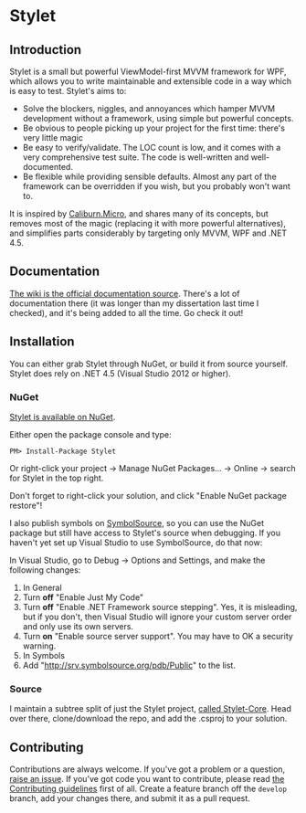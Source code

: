 Stylet
======

Introduction
------------

Stylet is a small but powerful ViewModel-first MVVM framework for WPF, which allows you to write maintainable and extensible code in a way which is easy to test.
Stylet's aims to:

 - Solve the blockers, niggles, and annoyances which hamper MVVM development without a framework, using simple but powerful concepts.
 - Be obvious to people picking up your project for the first time: there's very little magic
 - Be easy to verify/validate. The LOC count is low, and it comes with a very comprehensive test suite. The code is well-written and well-documented.
 - Be flexible while providing sensible defaults. Almost any part of the framework can be overridden if you wish, but you probably won't want to.


It is inspired by [Caliburn.Micro](http://www.caliburnproject.org/), and shares many of its concepts, but removes most of the magic (replacing it with more powerful alternatives), and simplifies parts considerably by targeting only MVVM, WPF and .NET 4.5.


Documentation
-------------

[The wiki is the official documentation source](https://github.com/canton7/Stylet/wiki).
There's a lot of documentation there (it was longer than my dissertation last time I checked), and it's being added to all the time.
Go check it out!


Installation
------------

You can either grab Stylet through NuGet, or build it from source yourself.
Stylet does rely on .NET 4.5 (Visual Studio 2012 or higher).

### NuGet

[Stylet is available on NuGet](https://www.nuget.org/packages/Stylet).

Either open the package console and type:

```
PM> Install-Package Stylet
```

Or right-click your project -> Manage NuGet Packages... -> Online -> search for Stylet in the top right.

Don't forget to right-click your solution, and click "Enable NuGet package restore"!

I also publish symbols on [SymbolSource](http://www.symbolsource.org/Public), so you can use the NuGet package but still have access to Stylet's source when debugging. If you haven't yet set up Visual Studio to use SymbolSource, do that now:

In Visual Studio, go to Debug -> Options and Settings, and make the following changes:

 1. In General
   1. Turn **off** "Enable Just My Code"
   2. Turn **off** "Enable .NET Framework source stepping". Yes, it is misleading, but if you don't, then Visual Studio will ignore your custom server order and only use its own servers.
   3. Turn **on** "Enable source server support". You may have to OK a security warning.
 2. In Symbols
   1. Add "http://srv.symbolsource.org/pdb/Public" to the list. 

### Source

I maintain a subtree split of just the Stylet project, [called Stylet-Core](https://github.com/canton7/Stylet-Core).
Head over there, clone/download the repo, and add the .csproj to your solution.


Contributing
------------

Contributions are always welcome.
If you've got a problem or a question, [raise an issue](https://github.com/canton7/Stylet/issues).
If you've got code you want to contribute, please read [the Contributing guidelines](https://github.com/canton7/Stylet/wiki/Contributing) first of all.
Create a feature branch off the `develop` branch, add your changes there, and submit it as a pull request.
